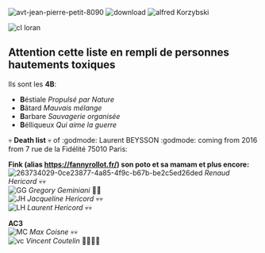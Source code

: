 ![avt-jean-pierre-petit-8090](https://github.com/LordGrrr/LordGrrr/assets/134517577/925d2cc0-31ee-43f0-8a35-e0a72b65a88a)
![download](https://github.com/LordGrrr/LordGrrr/assets/134517577/49341316-8175-448b-bfb0-5a40cc38ddeb)
![alfred Korzybski](https://github.com/LordGrrr/LordGrrr/assets/134517577/4b37aab6-7a69-43ef-93ad-2eb65e7e5670)  

![cI loran](https://github.com/LordGrrr/LordGrrr/assets/134517577/f9bb4666-e515-406c-9a8a-5c4dfb14c367)   


## **Attention cette liste en rempli de personnes hautements toxiques** 
Ils sont les **4B**:
* **B**éstiale _Propulsé par Nature_
* **B**âtard _Mauvais mélange_
* **B**arbare _Sauvagerie organisée_
* **B**élliqueux _Qui aime la guerre_
  
:skull: **Death list** :skull: of :godmode: Laurent BEYSSON :godmode: coming from 2016  from 7 rue de la Fidélité 75010 Paris: 

**Fink (alias https://fannyrollot.fr/) son poto et sa mamam et plus encore:**   
![263734029-0ce23877-4a85-4f9c-b67b-be2c5ed26ded](https://github.com/LordGrrr/LordGrrr/assets/134517577/1667a1b1-cc49-4903-8089-dbe24178a53b) _Renaud Hericord_ :skull::skull:  
![GG](https://github.com/LordGrrr/LordGrrr/assets/134517577/27869a54-35f6-486e-b4f3-089829c04811) _Gregory Geminiani_  :poop::poop:  
![JH](https://github.com/LordGrrr/LordGrrr/assets/134517577/ff2e6abd-9512-407b-ba59-d13400b76a90)  _Jacqueline Hericord_ :skull::skull:  
![LH](https://github.com/LordGrrr/LordGrrr/assets/134517577/5fefcc56-d6d3-411e-8c6a-aa2e170cc953) _Laurent Hericord_ :skull::skull:  

**AC3**  
![MC](https://github.com/LordGrrr/LordGrrr/assets/134517577/e0186d03-92d0-45d8-ba56-31de25b6fb91) _Max Coisne_ :skull::skull:  
![vc](https://github.com/LordGrrr/LordGrrr/assets/134517577/888393fc-54ca-4ace-aeeb-3d4ba3d2d35c) _Vincent Coutelin_ :poop::skull::skull::poop:  



